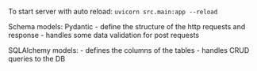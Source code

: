 To start server with auto reload: `uvicorn src.main:app --reload`

Schema models: Pydantic
    - define the structure of the http requests and response
    - handles some data validation for post requests

SQLAlchemy models:
    - defines the columns of the tables
    - handles CRUD queries to the DB
